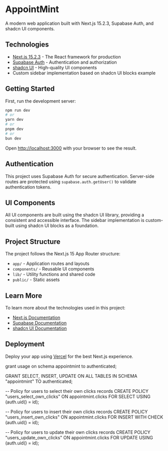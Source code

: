 # AppointMint

A modern web application built with Next.js 15.2.3, Supabase Auth, and shadcn UI components.

## Technologies

- [Next.js 15.2.3](https://nextjs.org) - The React framework for production
- [Supabase Auth](https://supabase.com/docs/guides/auth) - Authentication and authorization
- [shadcn UI](https://ui.shadcn.com) - High-quality UI components
- Custom sidebar implementation based on shadcn UI blocks example

## Getting Started

First, run the development server:

```bash
npm run dev
# or
yarn dev
# or
pnpm dev
# or
bun dev
```

Open [http://localhost:3000](http://localhost:3000) with your browser to see the result.

## Authentication

This project uses Supabase Auth for secure authentication. Server-side routes are protected using `supabase.auth.getUser()` to validate authentication tokens.

## UI Components

All UI components are built using the shadcn UI library, providing a consistent and accessible interface. The sidebar implementation is custom-built using shadcn UI blocks as a foundation.

## Project Structure

The project follows the Next.js 15 App Router structure:

- `app/` - Application routes and layouts
- `components/` - Reusable UI components
- `lib/` - Utility functions and shared code
- `public/` - Static assets

## Learn More

To learn more about the technologies used in this project:

- [Next.js Documentation](https://nextjs.org/docs)
- [Supabase Documentation](https://supabase.com/docs)
- [shadcn UI Documentation](https://ui.shadcn.com)

## Deployment

Deploy your app using [Vercel](https://vercel.com) for the best Next.js experience.










grant usage on schema appointmint to authenticated;


GRANT SELECT, INSERT, UPDATE ON ALL TABLES IN SCHEMA "appointmint" TO authenticated;



-- Policy for users to select their own clicks records
CREATE POLICY "users_select_own_clicks" 
ON appointmint.clicks
FOR SELECT 
USING (auth.uid() = id);

-- Policy for users to insert their own clicks records
CREATE POLICY "users_insert_own_clicks" 
ON appointmint.clicks
FOR INSERT 
WITH CHECK (auth.uid() = id);

-- Policy for users to update their own clicks records
CREATE POLICY "users_update_own_clicks" 
ON appointmint.clicks
FOR UPDATE 
USING (auth.uid() = id);